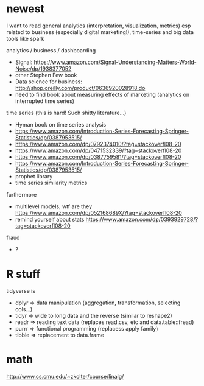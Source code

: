 # newest
I want to read general analytics (interpretation, visualization, metrics) esp related to business (especially digital marketing!), time-series and big data tools like spark

analytics / business / dashboarding
 - Signal: https://www.amazon.com/Signal-Understanding-Matters-World-Noise/dp/1938377052
 - other Stephen Few book
 - Data science for business: http://shop.oreilly.com/product/0636920028918.do
 - need to find book about measuring effects of marketing (analytics on interrupted time series)

time series (this is hard! Such shitty literature...)
 - Hyman book on time series analysis
 - https://www.amazon.com/Introduction-Series-Forecasting-Springer-Statistics/dp/0387953515/
 - https://www.amazon.com/dp/0792374010/?tag=stackoverfl08-20
 - https://www.amazon.com/dp/0471532339/?tag=stackoverfl08-20
 - https://www.amazon.com/dp/0387759581/?tag=stackoverfl08-20
 - https://www.amazon.com/Introduction-Series-Forecasting-Springer-Statistics/dp/0387953515/
 - prophet library
 - time series similarity metrics

furthermore 
 - multilevel models, wtf are they https://www.amazon.com/dp/052168689X/?tag=stackoverfl08-20
 - remind yourself about stats https://www.amazon.com/dp/0393929728/?tag=stackoverfl08-20

fraud
 - ?

# R stuff

tidyverse is

 - dplyr  => data manipulation (aggregation, transformation, selecting cols...)
 - tidyr  => wide to long data and the reverse (similar to reshape2)
 - readr  => reading text data (replaces read.csv, etc and data.table::fread)
 - purrr  => functional programming (replacess apply family)
 - tibble => replacement to data.frame

# math

http://www.cs.cmu.edu/~zkolter/course/linalg/